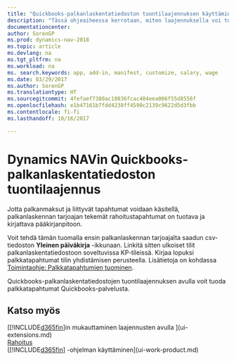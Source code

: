 ```yaml
---
title: "Quickbooks-palkanlaskentatiedoston tuontilaajennuksen käyttäminen"
description: "Tässä ohjeaiheessa kerrotaan, miten laajennuksella voi tuoda palkkatapahtumat Quickbooks Payroll -palvelusta."
documentationcenter: 
author: SorenGP
ms.prod: dynamics-nav-2018
ms.topic: article
ms.devlang: na
ms.tgt_pltfrm: na
ms.workload: na
ms. search.keywords: app, add-in, manifest, customize, salary, wage
ms.date: 03/29/2017
ms.author: SorenGP
ms.translationtype: HT
ms.sourcegitcommit: 4fefaef7380ac10836fcac404eea006f55d8556f
ms.openlocfilehash: e1b47161b7fdd4238ff4590c2139c9622d5d3fbb
ms.contentlocale: fi-fi
ms.lasthandoff: 10/16/2017

---
```

# <a name="the-quickbooks-payroll-file-import-extension-to-dynamics-nav"></a>Dynamics NAVin Quickbooks-palkanlaskentatiedoston tuontilaajennus
Jotta palkanmaksut ja liittyvät tapahtumat voidaan käsitellä, palkanlaskennan tarjoajan tekemät rahoitustapahtumat on tuotava ja kirjattava pääkirjanpitoon.

Voit tehdä tämän tuomalla ensin palkanlaskennan tarjoajalta saadun csv-tiedoston **Yleinen päiväkirja** -ikkunaan. Linkitä sitten ulkoiset tilit palkanlaskentatiedostoon soveltuvissa KP-tileissä. Kirjaa lopuksi palkkatapahtumat tilin yhdistämisen perusteella. Lisätietoja on kohdassa [Toimintaohje: Palkkatapahtumien tuominen](finance-how-import-payroll-transactions.md).

Quickbooks-palkanlaskentatiedostojen tuontilaajennuksen avulla voit tuoda palkkatapahtumat Quickbooks-palvelusta.

## <a name="see-also"></a>Katso myös
[[!INCLUDE[d365fin](includes/d365fin_md.md)]in mukauttaminen laajennusten avulla ](ui-extensions.md)    
[Rahoitus](finance.md)    
[[!INCLUDE[d365fin](includes/d365fin_md.md)] -ohjelman käyttäminen](ui-work-product.md)

